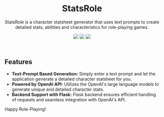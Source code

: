 <h1 align='center'>
StatsRole
</h1>
<p align='center'>
StatsRole is a character statsheet generator that uses text prompts to create detailed stats, abilities and characteristics for role-playing games.
</p>
<p align='center'>
<img src="https://img.shields.io/badge/React-20232A?style=for-the-badge&logo=react&logoColor=61DAFB"
<img src="https://img.shields.io/badge/Flask-000000?style=for-the-badge&logo=flask&logoColor=white" />
<img src="https://img.shields.io/badge/TypeScript-007ACC?style=for-the-badge&logo=typescript&logoColor=white" />
<img src="https://img.shields.io/badge/ChatGPT-74aa9c?style=for-the-badge&logo=openai&logoColor=white" />
</p>
<br/>

## Features
- **Text-Prompt Based Generation:** Simply enter a text prompt and let the application generate a detailed character statsheet for you.
- **Powered by OpenAI API:** Utilizes the OpenAI's large language models to generate unique and detailed character stats.
- **Backend Support with Flask:** Flask backend ensures efficient handling of requests and seamless integration with OpenAI's API.


Happy Role-Playing!
